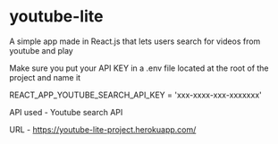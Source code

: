 # youtube-lite
A simple app made in React.js that lets users search for videos from youtube and play

Make sure you put your API KEY in a .env file located at the root of the project and name it

REACT_APP_YOUTUBE_SEARCH_API_KEY = 'xxx-xxxx-xxx-xxxxxxx'

API used - Youtube search API


URL - https://youtube-lite-project.herokuapp.com/
